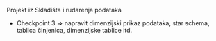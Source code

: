 Projekt iz Skladišta i rudarenja podataka
* Checkpoint 3 => napravit dimenzijski prikaz podataka, star schema, tablica činjenica, dimenzijske tablice itd.
